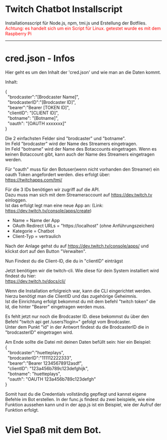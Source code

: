 # Twitch Chatbot Installscript
 Installationsscript für Node.js, npm, tmi.js und Erstellung der Botfiles.
 <br>
 <span style="color:RED"> Achtung: es handelt sich um ein Script für Linux. getestet wurde es mit dem Raspberry Pi </span>

----
# cred.json - Infos
Hier geht es um den Inhalt der 'cred.json' und wie man an die Daten kommt.

Inhalt: 

{<br>
&nbsp;&nbsp;"brodcaster":"[Brodcaster Name]",<br>
&nbsp;&nbsp;"brodcasterID":"[Brodcaster ID]",<br>
&nbsp;&nbsp;"bearer":"Bearer [TOKEN ID]",<br>
&nbsp;&nbsp;"clientID": "[CLIENT ID]",<br>
&nbsp;&nbsp;"botname": "[Botname]",<br>
&nbsp;&nbsp;"oauth": "[OAUTH xxxxxxx]"<br>
}<br>

Die 2 einfachsten Felder sind "brodcaster" und "botname".<br>
Im Feld "brodcaster" wird der Name des Streamers eingetragen.<br>
Im Feld "botname" wird der Name des Botaccounts eingetragen. Wenn es keinen Botaccount gibt, kann auch der Name des Streamers eingetragen werden.

Für "oauth" muss für den Botuser(wenn nicht vorhanden den Streamer) ein oauth Token angefordert werden. dies erfolgt über: https://twitchapps.com/tmi/

Für die 3 IDs benötigen wir zugriff auf die API.<br>
Dazu muss man sich mit dem Streameraccount auf https://dev.twitch.tv einloggen.<br>
Ist das erfolgt legt man eine neue App an: (Link: https://dev.twitch.tv/console/apps/create)

- Name = Name der App
- OAuth Redirect URLs = "https://localhost" (ohne Anführungszeichen)
- Kategorie = Chatbot
- Client-Typ = vertraulich


Nach der Anlage gehst du auf https://dev.twitch.tv/console/apps/ und klickst dort auf den Button "Verwalten".

Nun Findest du die Client-ID, die du in "clientID" einträgst

Jetzt benötigen wir die twitch-cli. Wie diese für dein System installiert wird findest du hier:<br> https://dev.twitch.tv/docs/cli/

Wenn die Installation erfolgreich war, kann die CLI eingerichtet werden. hierzu benötigt man die ClientID und das zugehörige Geheimnis.<br>
Ist die Einrichtung erfolgt bekommst du mit dem befehl "twitch token" die Id, die hinter "Bearer" eingetragen werden muss.

Es fehlt jetzt nur noch die Brodcaster ID. diese bekommst du über den Befehl "twitch api get /users?login=" gefolgt vom Brodcaster. <br>
Unter dem Punkt "id" in der Antwort findest du die BrodcasterID die in "brodcasterID" eingetragen wird.


Am Ende sollte die Datei mit deinen Daten befüllt sein: hier ein Beispiel:<br>
{<br>
&nbsp;&nbsp;"brodcaster":"huetteplays",<br>
&nbsp;&nbsp;"brodcasterID":"111112222333",<br>
&nbsp;&nbsp;"bearer":"Bearer 12345678912asdf",<br>
&nbsp;&nbsp;"clientID": "123a456b789c123defghijk",<br>
&nbsp;&nbsp;"botname": "huetteplays",<br>
&nbsp;&nbsp;"oauth": "OAUTH 123a456b789c123defgh"<br>
}<br>

Somit hast du die Credentials vollständig gepflegt und kannst eigene Befehle im Bot erstellen. In der func.js findest du zwei beispiele, wie eine Funktion aussehen kann und in der app.js ist ein Beispiel, wie der Aufruf der Funktion erfolgt.



# Viel Spaß mit dem Bot.
